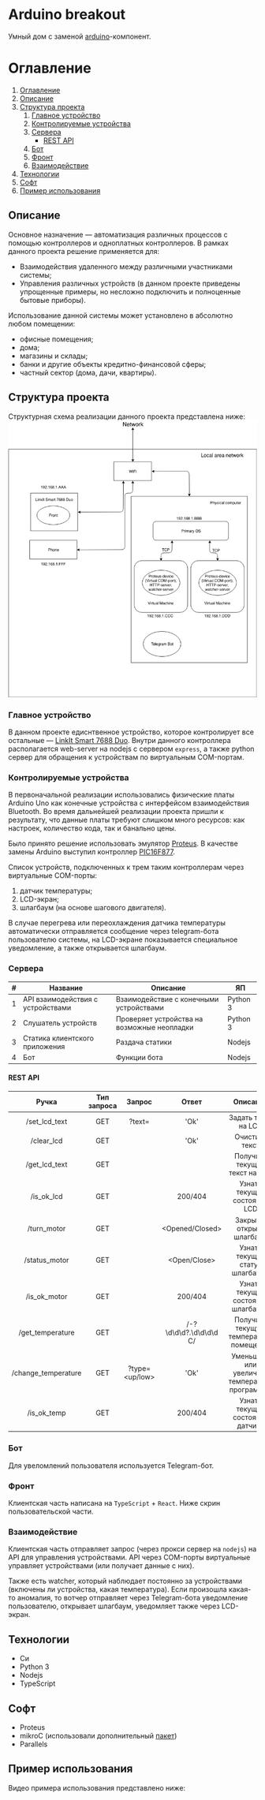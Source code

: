 # Arduino breakout

Умный дом с заменой [arduino](https://www.arduino.cc/index.php)-компонент.

# Оглавление

1. [Оглавление](#оглавление)
1. [Описание](#описание)
1. [Структура проекта](#структура-проекта)
   1. [Главное устройство](#главное-устройство)
   1. [Контролируемые устройства](#контролируемые-устройства)
   1. [Сервера](#сервера)
        * [REST API](#rest-api)
   1. [Бот](#бот)
   1. [Фронт](#фронт)
   1. [Взаимодействие](#взаимодействие)
1. [Технологии](#технологии)
1. [Софт](#софт)
1. [Пример использования](#пример-использования)

## Описание

Основное назначение –– автоматизация различных процессов с помощью контроллеров и одноплатных контроллеров. В рамках данного проекта решение применяется для:

* Взаимодействия удаленного между различными участниками системы;
* Управления различных устройств (в данном проекте приведены упрощенные примеры, но несложно подключить и полноценные бытовые приборы).  

Использование данной системы может установлено в абсолютно любом помещении:
* офисные помещения;
* дома;
* магазины и склады;
* банки и другие объекты кредитно-финансовой сферы;
* частный сектор (дома, дачи, квартиры).

## Структура проекта

Структурная схема реализации данного проекта представлена ниже:
![Функциональная схема](/static/functional_scheme.png)  

### Главное устройство

В данном проекте едиснтвенное устройство, которое контролирует все остальные –– [LinkIt Smart 7688 Duo](http://wiki.seeedstudio.com/LinkIt_Smart_7688_Duo/). Внутри данного контроллера располагается web-server на nodejs с сервером `express`, а также python сервер для обращения к устройствам по виртуальным COM-портам. 
 
### Контролируемые устройства

В первоначальной реализации использовались физические платы Arduino Uno как конечные устройства с интерфейсом взаимодействия Bluetooth. Во время дальнейшей реализации проекта пришли к результату, что данные платы требуют слишком много ресурсов: как настроек, количество кода, так и банально цены. 

Было принято решение использовать эмулятор [Proteus](https://ru.wikipedia.org/wiki/Proteus_(система_автоматизированного_проектирования)). В качестве замены Arduino выступил контроллер [PIC16F877](http://radio-hobby.org/uploads/datasheets/pic/pic16f873-pic16f877.pdf).

Список устройств, подключенных к трем таким контроллерам через виртуальные COM-порты:
1. датчик температуры;
1. LCD-экран;
1. шлагбаум (на основе шагового двигателя).

В случае перегрева или переохлаждения датчика температуры автоматически отправляется сообщение через telegram-бота пользователю системы, на LCD-экране показывается специальное уведомление, а также открывается шлагбаум.

### Сервера

| # 	| Название                          	| Описание                                    	| ЯП       	|
|---	|-----------------------------------	|---------------------------------------------	|----------	|
| 1 	| API взаимодействия с устройствами 	| Взаимодействие с конечными устройствами     	| Python 3 	|
| 2 	| Слушатель устройств               	| Проверяет устройства на возможные неопладки 	| Python 3 	|
| 3 	| Статика клиентского приложения    	| Раздача статики                             	| Nodejs   	|
| 4 	| Бот                               	| Функции бота                                	| Nodejs 	|

#### REST API

|        Ручка        	| Тип запроса 	|     Запрос     	|          Ответ         	|                    Описание                    	|
|:-------------------:	|:-----------:	|:--------------:	|:----------------------:	|:----------------------------------------------:	|
|    /set_lcd_text    	|     GET     	| ?text=<string> 	|          'Ok'          	|               Задать текст на LCD              	|
|      /clear_lcd     	|     GET     	|                	|          'Ok'          	|                 Очистить текст                 	|
|    /get_lcd_text    	|     GET     	|                	|        <string>        	|          Получить текущий текст на LCD         	|
|      /is_ok_lcd     	|     GET     	|                	|         200/404        	|          Узнать текущее состояние LCD          	|
|     /turn_motor     	|     GET     	|                	|     <Opened/Closed>    	|            Закрыть/открыть шлагбаум            	|
|    /status_motor    	|     GET     	|                	|      <Open/Close>      	|         Узнать текущий статус шлагбаума        	|
|     /is_ok_motor    	|     GET     	|                	|         200/404        	|       Узнать текущее состояние шлагбаума       	|
|   /get_temperature  	|     GET     	|                	| /-?\d\d\d?.\d\d\d\d C/ 	|     Получить текущую температуру помещения     	|
| /change_temperature 	|     GET     	| ?type=<up/low> 	|          'Ok'          	| Уменьшить или увеличить температуру программно 	|
|     /is_ok_temp     	|     GET     	|                	|         200/404        	|        Узнать текущее состояние датчика        	|

### Бот

Для увеломлений пользователя используется Telegram-бот.

### Фронт

Клиентская часть написана на `TypeScript` + `React`. Ниже скрин пользовательской части.

### Взаимодействие

Клиентская часть отправляет запрос (через прокси сервер на `nodejs`) на API для управления устройствами. API через COM-порты виртуальные 
управляет устройствами (или получает данные с них).  

Также есть watcher, который наблюдает постоянно за устройствами (включены ли устройства, какая температура). Если произошла какая-то аномалия,
то вотчер отправляет через Telegram-бота уведомление пользователю, открывает шлагбаум, уведомляет также через LCD-экран.

## Технологии

* Си
* Python 3
* Nodejs
* TypeScript

## Софт

* Proteus
* mikroC (использовали дополнительный [пакет](http://elecnote.blogspot.com/2016/01/mikroc-pro-for-pic-stepper-motor-library.html))
* Parallels

## Пример использования

Видео примера использования представлено ниже:
